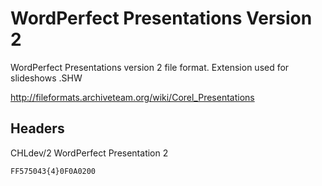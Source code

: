 # WordPerfect Presentations Version 2

WordPerfect Presentations version 2 file format. Extension used for slideshows .SHW

http://fileformats.archiveteam.org/wiki/Corel_Presentations

## Headers

CHLdev/2 WordPerfect Presentation 2
```
FF575043{4}0F0A0200
```
